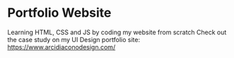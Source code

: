 # Portfolio Website
Learning HTML, CSS and JS by coding my website from scratch
Check out the case study on my UI Design portfolio site: https://www.arcidiaconodesign.com/
